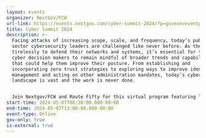 ```yaml
---
layout: events
organizer: NextGov/FCW
url-link: https://events.nextgov.com/cyber-summit-2024/?p=govexeceventpage
title: Cyber Summit 2024
description: >-
  Facing attacks of increasing scope, scale, and frequency, today’s public
  sector cybersecurity leaders are challenged like never before. As they work
  tirelessly to defend their networks and systems, it’s essential for today’s
  cyber decision makers to remain mindful of broader trends and capabilities
  that could help them improve their posture. From establishing and
  incorporating zero trust strategies to exploring ways to improve identity
  management and acting on other administration mandates, today’s cyber
  landscape is vast and the work is never done. 


  Join Nextgov/FCW and Route Fifty for this virtual program featuring leading officials from federal agencies and state and local governments to share best practices and success stories and explore the next generation of cybersecurity in the public sector.
start-time: 2024-05-07T08:30:00.000-00:00
end-time: 2024-05-07T13:00:00.000-00:00
event-type: Online
gov-only: true
is-external: true
---
```

